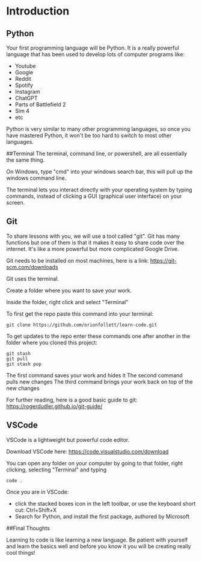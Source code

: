 # Introduction

## Python
Your first programming language will be Python. It is a really powerful language that has been used to develop lots of computer programs like:
- Youtube
- Google
- Reddit
- Spotify
- Instagram
- ChatGPT
- Parts of Battlefield 2
- Sim 4
- etc

Python is very similar to many other programming languages, so once you have mastered Python, it won't be too hard to switch to most other languages.


##Terminal
The terminal, command line, or powershell, are all essentially the same thing.

On Windows, type "cmd" into your windows search bar, this will pull up the windows command line.

The terminal lets you interact directly with your operating system by typing commands, instead of clicking a GUI (graphical user interface) on your screen.

## Git
To share lessons with you, we will use a tool called "git".
Git has many functions but one of them is that it makes it easy to share code over the internet. It's like a more powerful but more complicated Google Drive.

Git needs to be installed on most machines, here is a link: https://git-scm.com/downloads

Git uses the terminal. 

Create a folder where you want to save your work.

Inside the folder, right click and select "Terminal"

To first get the repo paste this command into your terminal:

```console
git clone https://github.com/orionfollett/learn-code.git
```

To get updates to the repo enter these commands one after another in the folder where you cloned this project:

```console
git stash
git pull
git stash pop
```

The first command saves your work and hides it
The second command pulls new changes
The third command brings your work back on top of the new changes

For further reading, here is a good basic guide to git: https://rogerdudler.github.io/git-guide/

## VSCode

VSCode is a lightweight but powerful code editor.

Download VSCode here: https://code.visualstudio.com/download

You can open any folder on your computer by going to that folder, right clicking, selecting "Terminal" and typing

```console
code .
```

Once you are in VSCode:
- click the stacked boxes icon in the left toolbar, or use the keyboard short cut: Ctrl+Shift+X
- Search for Python, and install the first package, authored by Microsoft



##Final Thoughts

Learning to code is like learning a new language. Be patient with yourself and learn the basics well
and before you know it you will be creating really cool things!












